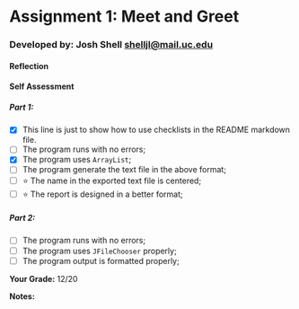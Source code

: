 # Assignment 1: Meet and Greet
[//]: <> (replace the following line with your info)
### Developed by: Josh Shell shelljl@mail.uc.edu

#### Reflection
[//]: <> (share your thoughts on the assignment, things you learnt and would like to remember when you look back at this assignment)


#### Self Assessment
##### Part 1:
- [x] This line is just to show how to use checklists in the README markdown file.
- [ ] The program runs with no errors;
- [X] The program uses `ArrayList`;
- [ ] The program generate the text file in the above format;
- [ ] ⭐️ The name in the exported text file is centered;
- [ ] ️️⭐️ The report is designed in a better format;

##### Part 2:
- [ ] The program runs with no errors;
- [ ] The program uses `JFileChooser` properly;
- [ ] The program output is formatted properly;

**Your Grade:** 12/20

**Notes:**

